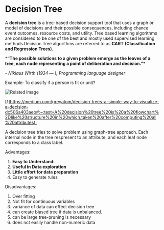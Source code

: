 # Decision Tree

A **decision tree** is a tree-based decision support tool that uses a graph or model of decisions and their possible consequences, including chance event outcomes, resource costs, and utility. Tree based learning algorithms are considered to be one of the best and mostly used supervised learning methods.Decision Tree algorithms are referred to as **CART** **(Classification and Regression Trees)**.

***“The possible solutions to a given problem emerge as the leaves of a tree, each node representing a point of deliberation and decision.”\***

*- Niklaus Wirth (1934 — ), Programming language designer*

Example: To classify if a person is fit or unit?



![Related image](https://miro.medium.com/max/410/0*LHzDR-s89Ggfqn7p.png)

[1][https://medium.com/greyatom/decision-trees-a-simple-way-to-visualize-a-decision-dc506a403aeb#:~:text=A%20decision%20tree%20is%20a%20flowchart%2Dlike%20structure%20in%20which,taken%20after%20computing%20all%20attributes).](https://medium.com/greyatom/decision-trees-a-simple-way-to-visualize-a-decision-dc506a403aeb#)

A decision tree tries to solve problem using graph-tree approach. Each internal node in the tree respresent to an attribute, and each leaf node corresponds to a class label.

Advantages:

1. **Easy to Understand**:
2. **Useful in Data exploration**
3. **Little effort for data preparation**
4. Easy to generate rules

Disadvantages:

1. Over fitting
2. Not fit for continuous variables
3. variance of data can effect decision tree
4. can create biased tree if data is unbalanced.
5. can be large tree-pruning is necessary
6. does not easily handle non-numeric data

